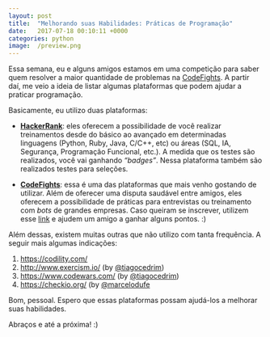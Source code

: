 ```yaml
---
layout: post
title:  "Melhorando suas Habilidades: Práticas de Programação"
date:   2017-07-18 00:10:11 +0000
categories: python
image:  /preview.png
---
```


Essa semana, eu e alguns amigos estamos em uma competição para saber quem resolver a maior quantidade de problemas na [CodeFights](https://codefights.com/signup/fGHtgqJBK8jhPDxoT/main). A partir daí, me veio a ideia de listar algumas plataformas que podem ajudar a praticar programação.

Basicamente, eu utilizo duas plataformas:

* **[HackerRank](https://www.hackerrank.com)**: eles oferecem a possibilidade de você realizar treinamentos desde do básico ao avançado em determinadas linguagens (Python, Ruby, Java, C/C++, etc) ou áreas (SQL, IA, Segurança, Programação Funcional, etc.). A medida que os testes são realizados, você vai ganhando *“badges”*. Nessa plataforma também são realizados testes para seleções.

* **[CodeFights](https://codefights.com/signup/fGHtgqJBK8jhPDxoT/main)**: essa é uma das plataformas que mais venho gostando de utilizar. Além de oferecer uma disputa saudável entre amigos, eles oferecem a possibilidade de práticas para entrevistas ou treinamento com *bots* de grandes empresas. Caso queiram se inscrever, utilizem esse [link](https://codefights.com/signup/fGHtgqJBK8jhPDxoT/main) e ajudem um amigo a ganhar alguns pontos. :)

Além dessas, existem muitas outras que não utilizo com tanta frequência. A seguir mais algumas indicações:

1.	https://codility.com/
2.	http://www.exercism.io/ (by [@tiagocedrim](https://github.com/tiagocedrim))
3.	https://www.codewars.com/ (by [@tiagocedrim](https://github.com/tiagocedrim))
4.	https://checkio.org/ (by [@marcelodufe](https://github.com/marcelodufe)

Bom, pessoal. Espero que essas plataformas possam ajudá-los a melhorar suas habilidades.

Abraços e até a próxima! :)
